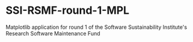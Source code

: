 # SSI-RSMF-round-1-MPL
Matplotlib application for round 1 of the Software Sustainability Institute's Research Software Maintenance Fund
